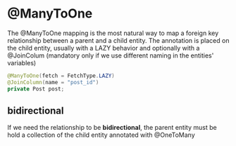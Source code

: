 # @ManyToOne

The @ManyToOne mapping is the most natural way to map a foreign key relationship between a parent and a child entity.
The annotation is placed on the child entity, usually with a LAZY behavior and optionally with a @JoinColum (mandatory
only if we use different naming in the entities' variables)

```java
@ManyToOne(fetch = FetchType.LAZY)
@JoinColumn(name = "post_id")
private Post post;
```

## bidirectional
If we need the relationship to be **bidirectional**, the parent entity must be hold a collection of the child entity annotated with @OneToMany
